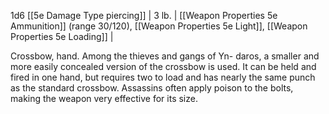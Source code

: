  1d6 [[5e Damage Type piercing]]  | 3 lb.  | [[Weapon Properties 5e Ammunition]] (range 30/120), [[Weapon Properties 5e Light]], [[Weapon Properties 5e Loading]]                                       | 
 
 Crossbow, hand. Among the thieves and gangs of Yn- daros, a smaller and more easily concealed version of the crossbow is used. It can be held and fired in one hand, but requires two to load and has nearly the same punch as the standard crossbow. Assassins often apply poison to the bolts, making the weapon very effective for its size.